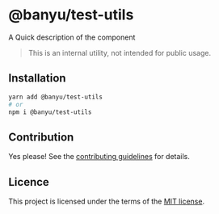 # @banyu/test-utils

A Quick description of the component

> This is an internal utility, not intended for public usage.

## Installation

```sh
yarn add @banyu/test-utils
# or
npm i @banyu/test-utils
```

## Contribution

Yes please! See the
[contributing guidelines](https://github.com/muhamien/jala-design/blob/master/CONTRIBUTING.md)
for details.

## Licence

This project is licensed under the terms of the
[MIT license](https://github.com/muhamien/jala-design/blob/master/LICENSE).
